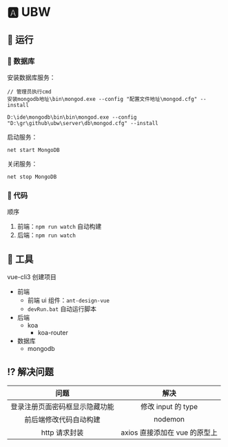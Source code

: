 # :a: UBW

## :running: 运行

### :blue_book: 数据库

安装数据库服务：

```
// 管理员执行cmd
安装mongodb地址\bin\mongod.exe --config "配置文件地址\mongod.cfg" --install

D:\ide\mongodb\bin\bin\mongod.exe --config "D:\gr\github\ubw\server\db\mongod.cfg" --install

```

启动服务：

```
net start MongoDB
```

关闭服务：

```
net stop MongoDB
```

### :open_file_folder: 代码

顺序

1. 前端：`npm run watch` 自动构建
2. 后端：`npm run watch`

## :fork_and_knife: 工具

vue-cli3 创建项目

- 前端
  - 前端 ui 组件：`ant-design-vue`
  - `devRun.bat` 自动运行脚本
- 后端
  - koa
    - koa-router
- 数据库
  - mongodb

## :interrobang: 解决问题

|              问题              |             解决              |
| :----------------------------: | :---------------------------: |
| 登录注册页面密码框显示隐藏功能 |      修改 input 的 type       |
|     前后端修改代码自动构建     |            nodemon            |
|         http 请求封装          | axios 直接添加在 vue 的原型上 |
